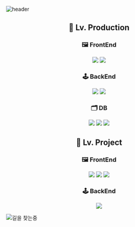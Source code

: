 ![header](https://capsule-render.vercel.app/api?type=rect&color=24292e&fontColor=ffffff&height=80&section=header&text=%EC%96%B4%EB%94%94%EB%93%A0%20%ED%9A%8C%EC%82%AC%EC%9D%98%20%EA%B8%B0%EB%91%A5%EC%9D%B4%20%EB%90%98%EC%9E%90&fontSize=28)

<h2 align="center">🥇 Lv. Production</h2>

<h3 align="center">🖼️ FrontEnd</h3>
<p align="center">
  <img src="https://img.shields.io/badge/React-61DAFB?style=flat-square&logo=react&logoColor=white"/>
  <img src="https://img.shields.io/badge/Flutter-02569B?style=flat-square&logo=flutter&logoColor=white"/>
</p>

<h3 align="center">🕹️ BackEnd</h3>
<p align="center">
  <img src="https://img.shields.io/badge/Go-00ADD8?style=flat-square&logo=go&logoColor=white"/>
  <img src="https://img.shields.io/badge/NodeJS-339933?style=flat-square&logo=Node.js&logoColor=white"/>
</p>

<h3 align="center">🗂️ DB</h3>
<p align="center">
  <img src="https://img.shields.io/badge/MongoDB-47A248?style=flat-square&logo=MongoDB&logoColor=white"/>
  <img src="https://img.shields.io/badge/PostgreSQL-336791?style=flat-square&logo=PostgreSQL&logoColor=white"/>
  <img src="https://img.shields.io/badge/MySQL-4479A1?style=flat-square&logo=MySQL&logoColor=white"/>
</p>

<h2 align="center">🥈 Lv. Project</h2>

<h3 align="center">🖼️ FrontEnd</h3>
<p align="center">
  <img src="https://img.shields.io/badge/React%20Native-61DAFB?style=flat-square&logo=react&logoColor=white"/>
  <img src="https://img.shields.io/badge/Kotlin(Android)-0095D5?style=flat-square&logo=Kotlin&logoColor=white"/>
  <img src="https://img.shields.io/badge/Vue-4FC08D?style=flat-square&logo=Vue.js&logoColor=white"/>
</p>

<h3 align="center">🕹️ BackEnd</h3>
<p align="center">
  <img src="https://img.shields.io/badge/Python-3776AB?style=flat-square&logo=Python&logoColor=white"/>
</p>


![길을 찾는중](https://github.githubassets.com/images/modules/notifications/inbox-zero.svg)
